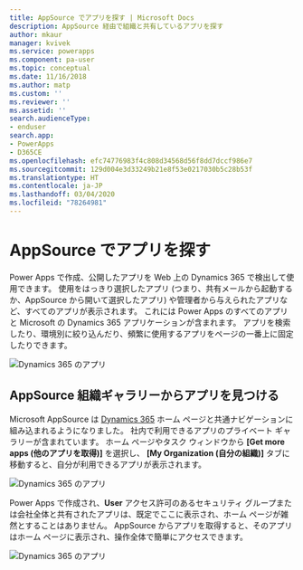 ```yaml
---
title: AppSource でアプリを探す | Microsoft Docs
description: AppSource 経由で組織と共有しているアプリを探す
author: mkaur
manager: kvivek
ms.service: powerapps
ms.component: pa-user
ms.topic: conceptual
ms.date: 11/16/2018
ms.author: matp
ms.custom: ''
ms.reviewer: ''
ms.assetid: ''
search.audienceType:
- enduser
search.app:
- PowerApps
- D365CE
ms.openlocfilehash: efc74776983f4c808d34568d56f8dd7dccf986e7
ms.sourcegitcommit: 129d004e3d33249b21e8f53e0217030b5c28b53f
ms.translationtype: HT
ms.contentlocale: ja-JP
ms.lasthandoff: 03/04/2020
ms.locfileid: "78264981"
---
```

# <a name="discover-apps-via-appsource"></a>AppSource でアプリを探す
Power Apps で作成、公開したアプリを Web 上の Dynamics 365 で検出して使用できます。 使用をはっきり選択したアプリ (つまり、共有メールから起動するか、AppSource から開いて選択したアプリ) や管理者から与えられたアプリなど、すべてのアプリが表示されます。 これには Power Apps のすべてのアプリと Microsoft の Dynamics 365 アプリケーションが含まれます。 アプリを検索したり、環境別に絞り込んだり、頻繁に使用するアプリをページの一番上に固定したりできます。

  ![Dynamics 365 のアプリ](./media/app-source/apps-dynamics365.png)

## <a name="find-apps-via-the-appsource-organization-gallery"></a>AppSource 組織ギャラリーからアプリを見つける
Microsoft AppSource は [Dynamics 365](https://home.dynamics.com) ホーム ページと共通ナビゲーションに組み込まれるようになりました。 社内で利用できるアプリのプライベート ギャラリーが含まれています。 ホーム ページやタスク ウィンドウから **[Get more apps (他のアプリを取得)]** を選択し、 **[My Organization (自分の組織)]** タブに移動すると、自分が利用できるアプリが表示されます。

![Dynamics 365 のアプリ](media/getmoreapps_1.png)


Power Apps で作成され、**User** アクセス許可のあるセキュリティ グループまたは会社全体と共有されたアプリは、既定でここに表示され、ホーム ページが雑然とすることはありません。 AppSource からアプリを取得すると、そのアプリはホーム ページに表示され、操作全体で簡単にアクセスできます。

  ![Dynamics 365 のアプリ](./media/app-source/appsource.png)
